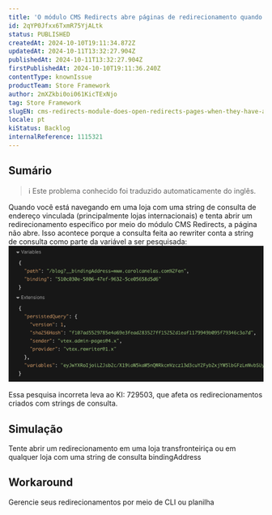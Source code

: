 ```yaml
---
title: 'O módulo CMS Redirects abre páginas de redirecionamento quando elas têm uma string de consulta bindingAddress'
id: 2qYP0Jfxx6TxmR75YjALtk
status: PUBLISHED
createdAt: 2024-10-10T19:11:34.872Z
updatedAt: 2024-10-11T13:32:27.904Z
publishedAt: 2024-10-11T13:32:27.904Z
firstPublishedAt: 2024-10-10T19:11:36.240Z
contentType: knownIssue
productTeam: Store Framework
author: 2mXZkbi0oi061KicTExNjo
tag: Store Framework
slugEN: cms-redirects-module-does-open-redirects-pages-when-they-have-a-bindingaddress-query-string
locale: pt
kiStatus: Backlog
internalReference: 1115321
---
```


## Sumário

>ℹ️ Este problema conhecido foi traduzido automaticamente do inglês.


Quando você está navegando em uma loja com uma string de consulta de endereço vinculada (principalmente lojas internacionais) e tenta abrir um redirecionamento específico por meio do módulo CMS Redirects, a página não abre. Isso acontece porque a consulta feita ao rewriter conta a string de consulta como parte da variável a ser pesquisada:
 ![](https://raw.githubusercontent.com/vtexdocs/known-issues/refs/heads/main/docs/pt/known-issues/Store%20Framework/o-modulo-cms-redirects-abre-paginas-de-redirecionamento-quando-elas-tem-uma-string-de-consulta-bindingaddress_1.png)

Essa pesquisa incorreta leva ao KI: 729503, que afeta os redirecionamentos criados com strings de consulta.

## Simulação


Tente abrir um redirecionamento em uma loja transfronteiriça ou em qualquer loja com uma string de consulta bindingAddress

## Workaround


Gerencie seus redirecionamentos por meio de CLI ou planilha





